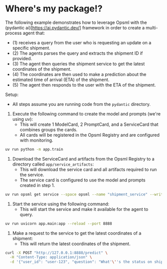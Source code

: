 # Where's my package!?

The following example demonstrates how to leverage Opsml with the (pydantic ai)[https://ai.pydantic.dev/] framework in order to create a multi-process agent that:

- (1) receives a query from the user who is requesting an update on a specific shipment.
- (2) The agents parses the query and extracts the shipment ID if provided.
- (3) The agent then queries the shipment service to get the latest coordinates of the shipment.
- (4) The coordinates are then used to make a prediction about the estimated time of arrival (ETA) of the shipment.
- (5) The agent then responds to the user with the ETA of the shipment.


Setup:
- All steps assume you are running code from the `pydantic` directory.

1. Execute the following command to create the model and prompts (we're using uv):
   - This will create 1 ModelCard, 2 PromptCard, and a ServiceCard that combines groups the cards.
   - All cards will be registered in the Opsml Registry and are configured with monitoring.
```bash
uv run python -m app.train
```

1. Download the ServiceCard and artifacts from the Opsml Registry to a directory called `app/service_artifacts`:
   - This will download the service card and all artifacts required to run the service.
   - The service card is configured to use the model and prompts created in step 1.
```bash
uv run opsml get service --space opsml --name "shipment_service" --write-dir "app/service_artifacts"
```

1. Start the service using the following command:
   - This will start the service and make it available for the agent to query.
```bash
uv run uvicorn app.main:app --reload --port 8888
```

1. Make a request to the service to get the latest coordinates of a shipment:
   - This will return the latest coordinates of the shipment.
```bash
curl -X POST "http://127.0.0.1:8888/predict" \
  -H "Content-Type: application/json" \
  -d '{"user_id": "user-123", "question": "What'\''s the status on shipment 1"}'  
```